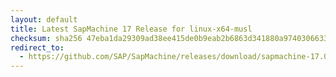```yaml
---
layout: default
title: Latest SapMachine 17 Release for linux-x64-musl
checksum: sha256 47eba1da29309ad38ee415de0b9eab2b6863d341880a97403066334d32a7f37a
redirect_to:
  - https://github.com/SAP/SapMachine/releases/download/sapmachine-17.0.14/sapmachine-jre-17.0.14_linux-x64-musl_bin.tar.gz
---
```

